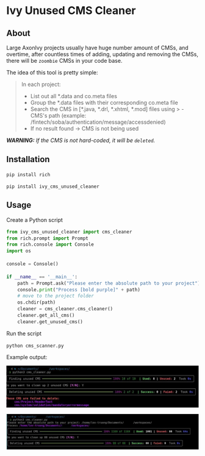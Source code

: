 # Ivy Unused CMS Cleaner

## About
Large AxonIvy projects usually have huge number amount of CMSs, and overtime, after countless times
of adding, updating and removing the CMSs, there will be `zoombie` CMSs in your code base.

The idea of this tool is pretty simple:

>In each project:
>  - List out all *.data and co.meta files
>  - Group the *.data files with their corresponding co.meta file
>  - Search the CMS in [*.java, *.drl, *.xhtml, *.mod] files using >  - CMS's path (example: /fintech/soba/authentication/message/accessdenied)
>  - If no result found -> CMS is not being used

_**WARNING:** If the CMS is not hard-coded, it will be `deleted`._

## Installation
`pip install rich`

`pip install ivy_cms_unused_cleaner`

## Usage

Create a Python script

```python
from ivy_cms_unused_cleaner import cms_cleaner
from rich.prompt import Prompt
from rich.console import Console
import os

console = Console()

if __name__ == '__main__':
    path = Prompt.ask("Please enter the absolute path to your project")
    console.print("Process [bold purple]" + path)
    # move to the project folder
    os.chdir(path)
    cleaner = cms_cleaner.cms_cleaner()
    cleaner.get_all_cms()
    cleaner.get_unused_cms()
```

Run the script

`python cms_scanner.py`

Example output:

![Failed](./images/delete_cms_failed.jpg)

![Success](./images/delete_cms_success.jpg)
